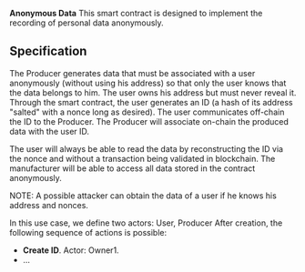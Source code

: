 **Anonymous Data**
This smart contract is designed to implement the recording of personal data anonymously.

## Specification
The Producer generates data that must be associated with a user anonymously (without using his address) so that only the
user knows that the data belongs to him.
The user owns his address but must never reveal it.
Through the smart contract, the user generates an ID (a hash of its address "salted" with a nonce long as desired).
The user communicates off-chain the ID to the Producer.
The Producer will associate on-chain the produced data with the user ID.

The user will always be able to read the data by reconstructing the ID via the nonce and without a transaction 
being validated in blockchain. The manufacturer will be able to access all data stored in the contract anonymously.

NOTE: A possible attacker can obtain the data of a user if he knows his address and nonces.


In this use case, we define two actors: User, Producer
After creation, the following sequence of actions is possible:
- **Create ID**. Actor: Owner1.
-  ... 